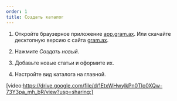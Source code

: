 ```yaml
---
order: 1
title: Создать каталог
---
```


1. Откройте браузерное приложение [app.gram.ax](https://app.gram.ax/). Или скачайте десктопную версию с сайта [gram.ax](https://gram.ax/).

2. Нажмите *Создать новый*.

3. Добавьте новые статьи и оформите их. 

4. Настройте вид каталога на главной.

[video:https://drive.google.com/file/d/1EtxWHwylkPn0TIo0XQw-73Y3pa_mh_bR/view?usp=sharing:]
